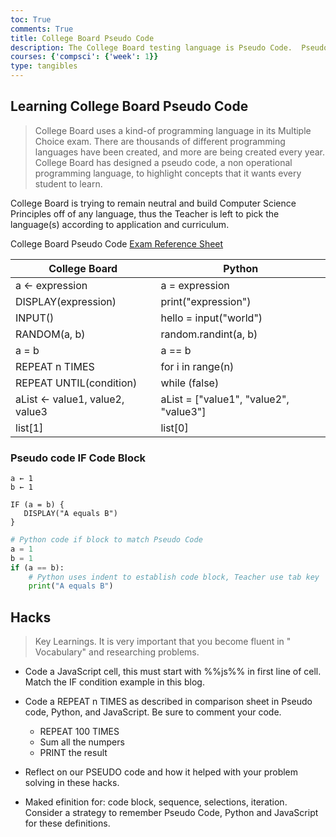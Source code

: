 ```yaml
---
toc: True
comments: True
title: College Board Pseudo Code
description: The College Board testing language is Pseudo Code.  Pseudo mean kind-of language that we will compare to Python.
courses: {'compsci': {'week': 1}}
type: tangibles
---
```


## Learning College Board Pseudo Code
> College Board uses a kind-of programming language in its Multiple Choice exam. There are thousands of different programming languages have been created, and more are being created every year.  College Board has designed a pseudo code, a non operational programming language, to highlight concepts that it wants every student to learn.

College Board is trying to remain neutral and build Computer Science Principles off of any language, thus the Teacher is left to pick the language(s) according to application and curriculum. 

College Board Pseudo Code [Exam Reference Sheet](https://apcentral.collegeboard.org/media/pdf/ap-computer-science-principles-exam-reference-sheet.pdf)


| College Board | Python |
| ------------- |------- |
| a ← expression | a = expression |
| DISPLAY(expression) | print("expression") |
| INPUT() | hello = input("world") |
| RANDOM(a, b) | random.randint(a, b) |
| a = b | a == b |
| REPEAT n TIMES | for i in range(n) |
| REPEAT UNTIL(condition) | while (false) |
| aList ← value1, value2, value3 | aList = ["value1", "value2", "value3"] |
| list[1] | list[0] |



### Pseudo code IF Code Block
```
a ← 1
b ← 1

IF (a = b) {
   DISPLAY("A equals B")
}
```


```python
# Python code if block to match Pseudo Code
a = 1
b = 1
if (a == b):
    # Python uses indent to establish code block, Teacher use tab key
    print("A equals B")
```

## Hacks
> Key Learnings.  It is very important that you become fluent in " Vocabulary" and researching problems.

- Code a JavaScript cell, this must start with %%js%% in first line of cell. Match the IF condition example in this blog.

- Code a REPEAT n TIMES as described in comparison sheet in Pseudo code, Python, and JavaScript.  Be sure to comment your code.
    -  REPEAT 100 TIMES
    -  Sum all the numpers
    -  PRINT the result

- Reflect on our PSEUDO code and how it helped with your problem solving in these hacks.  

- Maked efinition for: code block, sequence, selections, iteration.  Consider a strategy to remember Pseudo Code, Python and JavaScript for these definitions.


